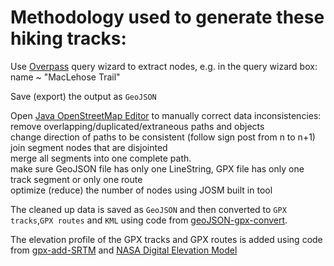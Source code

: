 # Methodology used to generate these hiking tracks:<br>
Use [Overpass](https://www.overpass-turbo.eu) query wizard to extract nodes, e.g. in the query wizard box: name ~ "MacLehose Trail" 

Save (export) the output as `GeoJSON`

Open [Java OpenStreetMap Editor](https://josm.openstreetmap.de/) to manually correct data inconsistencies:
<br>remove overlapping/duplicated/extraneous paths and objects
<br>change direction of paths to be consistent (follow sign post from n to n+1)
<br>join segment nodes that are disjointed
<br>merge all segments into one complete path. 
<br>make sure GeoJSON file has only one LineString, GPX file has only one track segment or only one route
<br>optimize (reduce) the number of nodes using JOSM built in tool

The cleaned up data is saved as `GeoJSON` and then converted to `GPX tracks`,`GPX routes` and `KML` using code from [geoJSON-gpx-convert](https://github.com/nicholas-fong/geoJSON-gpx-convert). 

The elevation profile of the GPX tracks and GPX routes is added using code from [gpx-add-SRTM](https://github.com/nicholas-fong/gpx-add-SRTM) and [NASA Digital Elevation Model](https://earthdata.nasa.gov/learn/articles/new-aster-gdem)
